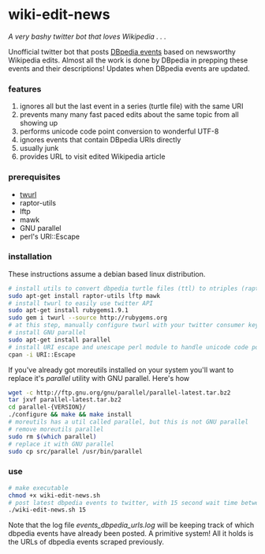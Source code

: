# wiki-edit-news

*A very bashy twitter bot that loves Wikipedia . . .*


Unofficial twitter bot that posts [DBpedia events](http://dbpediawww.informatik.uni-leipzig.de/datasets/events) based on newsworthy Wikipedia edits.
Almost all the work is done by DBpedia in prepping these events and their descriptions!
Updates when DBpedia events are updated.

### features

1. ignores all but the last event in a series (turtle file) with the same URI
  1. prevents many many fast paced edits about the same topic from all showing up
1. performs unicode code point conversion to wonderful UTF-8
1. ignores events that contain DBpedia URIs directly
  1. usually junk
1. provides URL to visit edited Wikipedia article

### prerequisites

* [twurl]((https://github.com/twitter/twurl))
* raptor-utils
* lftp
* mawk
* GNU parallel
* perl's URI::Escape

### installation

These instructions assume a debian based linux distribution.

```bash
# install utils to convert dbpedia turtle files (ttl) to ntriples (raptor-utils), use find on HTTP (lftp), and awk faster! (mawk)
sudo apt-get install raptor-utils lftp mawk
# install twurl to easily use twitter API
sudo apt-get install rubygems1.9.1
sudo gem i twurl --source http://rubygems.org
# at this step, manually configure twurl with your twitter consumer key / consumer secret
# install GNU parallel
sudo apt-get install parallel
# install URI escape and unescape perl module to handle unicode code points from dbpedia events
cpan -i URI::Escape
```

If you've already got moreutils installed on your system you'll want to replace it's *parallel* utility with GNU parallel.
Here's how

```bash
wget -c http://ftp.gnu.org/gnu/parallel/parallel-latest.tar.bz2
tar jxvf parallel-latest.tar.bz2
cd parallel-{VERSION}/
./configure && make && make install
# moreutils has a util called parallel, but this is not GNU parallel
# remove moreutils parallel
sudo rm $(which parallel)
# replace it with GNU parallel
sudo cp src/parallel /usr/bin/parallel
```

### use

```bash
# make executable
chmod +x wiki-edit-news.sh
# post latest dbpedia events to twitter, with 15 second wait time between posts
./wiki-edit-news.sh 15
```

Note that the log file *events_dbpedia_urls.log* will be keeping track of which dbpedia events have already been posted.
A primitive system!
All it holds is the URLs of dbpedia events scraped previously.
